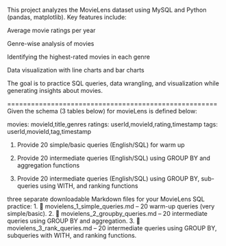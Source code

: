 This project analyzes the MovieLens dataset using MySQL and Python (pandas, matplotlib).
Key features include:

Average movie ratings per year

Genre-wise analysis of movies

Identifying the highest-rated movies in each genre

Data visualization with line charts and bar charts

The goal is to practice SQL queries, data wrangling, and 
visualization while generating insights about movies.

=====================================================
Given the schema (3 tables below) for movieLens 
is defined below:

movies: movieId,title,genres
ratings: userId,movieId,rating,timestamp
tags: userId,movieId,tag,timestamp

1. Provide 20 simple/basic queries (English/SQL) for warm up

2. Provide 20 intermediate queries (English/SQL) using GROUP BY
   and aggregation functions
   
3. Provide 20 intermediate queries (English/SQL) using GROUP BY,
   sub-queries using WITH, and ranking functions
   
three separate downloadable Markdown files for your MovieLens SQL practice:
	1.	📘 movielens_1_simple_queries.md
– 20 warm-up queries (very simple/basic).
	2.	📗 movielens_2_groupby_queries.md
– 20 intermediate queries using GROUP BY and aggregation.
	3.	📙 movielens_3_rank_queries.md
– 20 intermediate queries using GROUP BY, subqueries with WITH, and ranking functions.  
